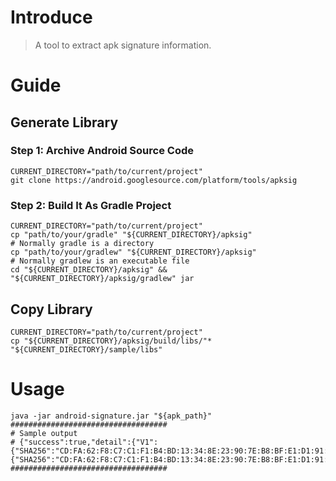 # Introduce
> A tool to extract apk signature information.

# Guide

## Generate Library

### Step 1: Archive Android Source Code
```shell
CURRENT_DIRECTORY="path/to/current/project"
git clone https://android.googlesource.com/platform/tools/apksig
```

### Step 2: Build It As Gradle Project
```shell
CURRENT_DIRECTORY="path/to/current/project"
cp "path/to/your/gradle" "${CURRENT_DIRECTORY}/apksig"
# Normally gradle is a directory
cp "path/to/your/gradlew" "${CURRENT_DIRECTORY}/apksig"
# Normally gradlew is an executable file
cd "${CURRENT_DIRECTORY}/apksig" && "${CURRENT_DIRECTORY}/apksig/gradlew" jar
```

## Copy Library
```shell
CURRENT_DIRECTORY="path/to/current/project"
cp "${CURRENT_DIRECTORY}/apksig/build/libs/"* "${CURRENT_DIRECTORY}/sample/libs"
```

# Usage
```shell
java -jar android-signature.jar "${apk_path}"
###################################
# Sample output
# {"success":true,"detail":{"V1":{"SHA256":"CD:FA:62:F8:C7:C1:F1:B4:BD:13:34:8E:23:90:7E:B8:BF:E1:D1:91:49:D3:91:F8:9C:81:9F:60:38:7D:0C:EF","Owner":"C=123456","SHA1":"46:F8:3A:AF:3D:E4:22:04:D7:35:AB:EC:61:BA:17:4D:86:FE:CE:CF","Algorithm":"SHA256withRSA","MD5":"70:6A:7F:C3:A0:9D:04:87:BB:21:10:BE:DD:40:88:65"},"V2":{"SHA256":"CD:FA:62:F8:C7:C1:F1:B4:BD:13:34:8E:23:90:7E:B8:BF:E1:D1:91:49:D3:91:F8:9C:81:9F:60:38:7D:0C:EF","Owner":"C=123456","SHA1":"46:F8:3A:AF:3D:E4:22:04:D7:35:AB:EC:61:BA:17:4D:86:FE:CE:CF","Algorithm":"SHA256withRSA","MD5":"70:6A:7F:C3:A0:9D:04:87:BB:21:10:BE:DD:40:88:65"}}}
###################################
```